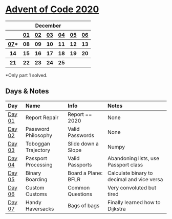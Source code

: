 # [Advent of Code 2020](https://adventofcode.com/2020/)

<table>
    <tr>
        <th colspan="7">December</th>
    </tr>
    <tr>
        <th></th>
        <th><a href="https://adventofcode.com/2020/day/1">01</a></th>
        <th><a href="https://adventofcode.com/2020/day/2">02</a></th>
        <th><a href="https://adventofcode.com/2020/day/3">03</a></th>
        <th><a href="https://adventofcode.com/2020/day/4">04</a></th>
        <th><a href="https://adventofcode.com/2020/day/5">05</a></th>
        <th><a href="https://adventofcode.com/2020/day/6">06</a></th>
    </tr>
    <tr>
        <th><a href="https://adventofcode.com/2020/day/7">07</a>*</th>
        <th>08</th>
        <th>09</th>
        <th>10</th>
        <th>11</th>
        <th>12</th>
        <th>13</th>
    </tr>
    <tr>
        <th>14</th>
        <th>15</th>
        <th>16</th>
        <th>17</th>
        <th>18</th>
        <th>19</th>
        <th>20</th>
    </tr>
    <tr>
        <th>21</th>
        <th>22</th>
        <th>23</th>
        <th>24</th>
        <th>25</th>
        <th></th>
        <th></th>
    </tr>
</table>

*Only part 1 solved.

## Days & Notes

Day | Name | Info | Notes
:--- | :-- | :---  | :----
[Day 01](https://github.com/enigm4tik/advent-of-code/blob/main/2020/day01/day01.py)  | Report Repair | Report == 2020 | None
[Day 02](https://github.com/enigm4tik/advent-of-code/blob/main/2020/day02/day02.py) | Password Philosophy | Valid Passwords | None 
[Day 03](https://github.com/enigm4tik/advent-of-code/blob/main/2020/day03/day03.py) | Toboggan Trajectory | Slide down a Slope | Numpy
[Day 04](https://github.com/enigm4tik/advent-of-code/blob/main/2020/day04/day04.py) | Passport Processing | Valid Passports | Abandoning lists, use Passport class
[Day 05](https://github.com/enigm4tik/advent-of-code/blob/main/2020/day05/day05.py) | Binary Boarding | Board a Plane: BFLR | Calculate binary to decimal and vice versa
[Day 06](https://github.com/enigm4tik/advent-of-code/blob/main/2020/day06/day06.py) | Custom Customs | Common Questions | Very convoluted but tired
[Day 07](https://github.com/enigm4tik/advent-of-code/blob/main/2020/day07/day07.py) | Handy Haversacks | Bags of bags | Finally learned how to Dijkstra
